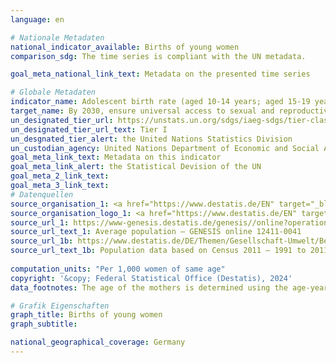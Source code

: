 ```yaml
---
language: en    

# Nationale Metadaten    
national_indicator_available: Births of young women    
comparison_sdg: The time series is compliant with the UN metadata.    

goal_meta_national_link_text: Metadata on the presented time series    

# Globale Metadaten    
indicator_name: Adolescent birth rate (aged 10-14 years; aged 15-19 years) per 1,000 women in that age group    
target_name: By 2030, ensure universal access to sexual and reproductive health-care services, including for family planning, information and education, and the integration of reproductive health into national strategies and programmes    
un_designated_tier_url: https://unstats.un.org/sdgs/iaeg-sdgs/tier-classification/    
un_designated_tier_url_text: Tier I    
un_desgnated_tier_alert: the United Nations Statistics Division    
un_custodian_agency: United Nations Department of Economic and Social Affairs (UN DESA) Population Division    
goal_meta_link_text: Metadata on this indicator    
goal_meta_link_alert: the Statistical Devision of the UN    
goal_meta_2_link_text:     
goal_meta_3_link_text:         
# Datenquellen
source_organisation_1: <a href="https://www.destatis.de/EN" target="_blank"> Federal Statistical Office (Destatis) </a>
source_organisation_logo_1: <a href="https://www.destatis.de/EN" target="_blank"><img src="https://sdg-indikatoren.de/public/OrgImgEn/destatis.png" alt="Logo destatis" style="height:60px; width:148px"/></a>
source_url_1: https://www-genesis.destatis.de/genesis//online?operation=table&code=12411-0041&bypass=true&levelindex=1&levelid=1639396599054#abreadcrumb
source_url_text_1: Average population – GENESIS online 12411-0041
source_url_1b: https://www.destatis.de/DE/Themen/Gesellschaft-Umwelt/Bevoelkerung/Bevoelkerungsstand/_inhalt.html#sprg233540
source_url_text_1b: Population data based on Census 2011 – 1991 to 2011 (only available in German)
    
computation_units: "Per 1,000 women of same age"    
copyright: '&copy; Federal Statistical Office (Destatis), 2024'    
data_footnotes: The age of the mothers is determined using the age-year method. <br>• The data is based on a special evaluation and is not publicly available.<br>• For 2010, the population was calculated backwards using the 2011 census and migration, birth and death statistics.<br>• 2010 revised data.    

# Grafik Eigenschaften    
graph_title: Births of young women
graph_subtitle:     

national_geographical_coverage: Germany    
---
```


<span></span>